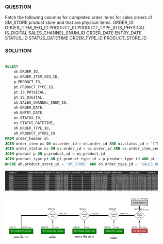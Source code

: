 ### QUESTION
Fetch the following columns for completed order items for sales orders of SM_STORE product store and that are physical items.
    ORDER_ID
    ORDER_ITEM_SEQ_ID
    PRODUCT_ID
    PRODUCT_TYPE_ID
    IS_PHYSICAL
    IS_DIGITAL
    SALES_CHANNEL_ENUM_ID
    ORDER_DATE
    ENTRY_DATE
    STATUS_ID
    STATUS_DATETIME
    ORDER_TYPE_ID
    PRODUCT_STORE_ID 

### SOLUTION: 
```sql

SELECT 
    oh.ORDER_ID,
    oi.ORDER_ITEM_SEQ_ID,
    p.PRODUCT_ID,
    pt.PRODUCT_TYPE_ID,
    pt.IS_PHYSICAL,
    pt.IS_DIGITAL,
    oh.SALES_CHANNEL_ENUM_ID,
    oh.ORDER_DATE,
    oh.ENTRY_DATE,
    os.STATUS_ID,
    os.STATUS_DATETIME,
    oh.ORDER_TYPE_ID,
    oh.PRODUCT_STORE_ID
FROM order_header oh 
JOIN order_item oi ON oi.order_id = oh.order_id AND oi.status_id = 'ITEM_COMPLETED'
JOIN order_status os ON os.order_id = oi.order_id AND os.order_item_seq_id = oi.order_item_seq_id AND os.status_id = 'ITEM_COMPLETED'
JOIN product p ON p.product_id = oi.product_id 
JOIN product_type pt ON pt.product_type_id = p.product_type_id AND pt.is_physical = 'Y'
WHERE oh.product_store_id = 'SM_STORE' AND oh.order_type_id = 'SALES_ORDER';

```

![Alt text](image.png)

![alt text](image-1.png)